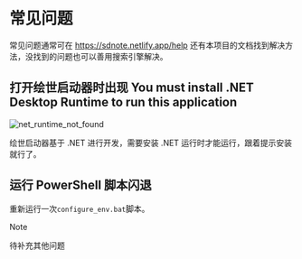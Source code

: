 # 常见问题
常见问题通常可在 https://sdnote.netlify.app/help 还有本项目的文档找到解决方法，没找到的问题也可以善用搜索引擎解决。


## 打开绘世启动器时出现 You must install .NET Desktop Runtime to run this application
![net_runtime_not_found](https://github.com/user-attachments/assets/1064ea92-f4e4-4b9f-9604-67e410f9dcbf)

绘世启动器基于 .NET 进行开发，需要安装 .NET 运行时才能运行，跟着提示安装就行了。


## 运行 PowerShell 脚本闪退
重新运行一次`configure_env.bat`脚本。



>[!NOTE]  
>待补充其他问题